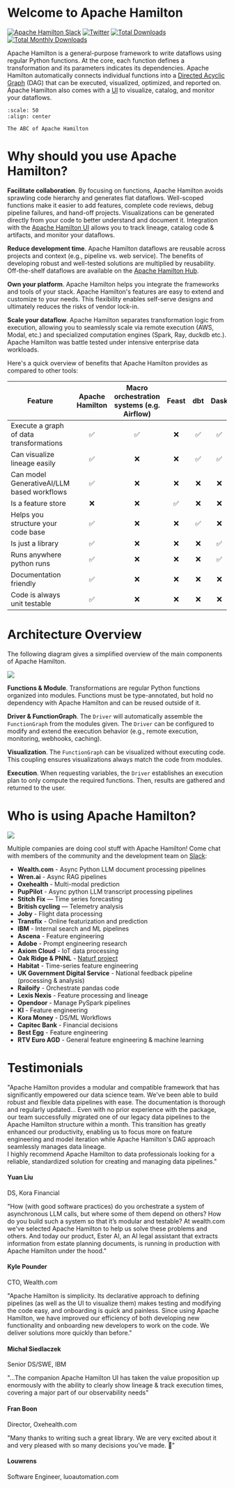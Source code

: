 # Welcome to Apache Hamilton
<div align="left">
    <a href="https://join.slack.com/t/hamilton-opensource/shared_invite/zt-2niepkra8-DGKGf_tTYhXuJWBTXtIs4g" target="_blank"><img src="https://img.shields.io/badge/Join-Hamilton_Slack-brightgreen?logo=slack" alt="Apache Hamilton Slack"/></a>
    <a href="https://twitter.com/hamilton_os" target="_blank"><img src="https://img.shields.io/twitter/url/http/shields.io.svg?style=social" alt="Twitter"/></a>
    <a href="https://pepy.tech/project/sf-hamilton" target="_blank"><img src="https://pepy.tech/badge/sf-hamilton" alt="Total Downloads"/></a>
    <a href="https://pepy.tech/project/sf-hamilton" target="_blank"><img src="https://static.pepy.tech/badge/sf-hamilton/month" alt="Total Monthly Downloads"/></a>
</div>

Apache Hamilton is a general-purpose framework to write dataflows using regular Python functions. At the core, each function defines a transformation and its parameters indicates its dependencies. Apache Hamilton automatically connects individual functions into a [Directed Acyclic Graph](https://en.wikipedia.org/wiki/Directed_acyclic_graph) (DAG) that can be executed, visualized, optimized, and reported on.
Apache Hamilton also comes with a [UI](hamilton-ui/index.rst) to visualize, catalog, and monitor your dataflows.

```{figure} ./_static/abc.png
:scale: 50
:align: center

The ABC of Apache Hamilton
```

# Why should you use Apache Hamilton?
**Facilitate collaboration**. By focusing on functions, Apache Hamilton avoids sprawling code hierarchy and generates flat dataflows. Well-scoped functions make it easier to add features, complete code reviews, debug pipeline failures, and hand-off projects. Visualizations can be generated directly from your code to better understand and document it.
Integration with the [Apache Hamilton UI](hamilton-ui/index.rst) allows you to track lineage, catalog code & artifacts, and monitor your dataflows.

**Reduce development time**. Apache Hamilton dataflows are reusable across projects and context (e.g., pipeline vs. web service). The benefits of developing robust and well-tested solutions are multiplied by reusability. Off-the-shelf dataflows are available on the [Apache Hamilton Hub](https://hub.dagworks.io/).

**Own your platform**. Apache Hamilton helps you integrate the frameworks and tools of your stack. Apache Hamilton's features are easy to extend and customize to your needs. This flexibility enables self-serve designs and ultimately reduces the risks of vendor lock-in.

**Scale your dataflow**. Apache Hamilton separates transformation logic from execution, allowing you to seamlessly scale via remote execution (AWS, Modal, etc.) and specialized computation engines (Spark, Ray, duckdb etc.). Apache Hamilton was battle tested under intensive enterprise data workloads.

Here's a quick overview of benefits that Apache Hamilton provides as compared to other tools:

| Feature                                   | Apache Hamilton | Macro orchestration systems (e.g. Airflow) | Feast | dbt | Dask |
|-------------------------------------------|:---:|:---------------------------------------------:|:-----:|:---:|:----:|
| Execute a graph of data transformations   | ✅  |                   ✅                          |   ❌  | ✅  |  ✅   |
| Can visualize lineage easily              | ✅  |                   ❌                          |   ❌  | ✅  |  ✅   |
| Can model GenerativeAI/LLM based workflows| ✅  |                   ❌                          |   ❌  | ❌  |  ❌   |
| Is a feature store                        | ❌  |                   ❌                          |   ✅  | ❌  |  ❌   |
| Helps you structure your code base        | ✅  |                   ❌                          |   ❌  | ✅  |  ❌   |
| Is just a library                         | ✅  |                   ❌                          |   ❌  | ❌  |  ✅   |
| Runs anywhere python runs                 | ✅  |                   ❌                          |   ❌  | ❌  |  ✅   |
| Documentation friendly                    | ✅  |                   ❌                          |   ❌  | ❌  |  ❌   |
| Code is always unit testable              | ✅  |                   ❌                          |   ❌  | ❌  |  ❌   |

# Architecture Overview

The following diagram gives a simplified overview of the main components of Apache Hamilton.

![](./_static/architecture_overview.png)

**Functions & Module**. Transformations are regular Python functions organized into modules. Functions must be type-annotated, but hold no dependency with Apache Hamilton and can be reused outside of it.

**Driver & FunctionGraph**. The `Driver` will automatically assemble the `FunctionGraph` from the modules given. The `Driver` can be configured to modify and extend the execution behavior (e.g., remote execution, monitoring, webhooks, caching).

**Visualization**. The `FunctionGraph` can be visualized without executing code. This coupling ensures visualizations always match the code from modules.

**Execution**. When requesting variables, the `Driver` establishes an execution plan to only compute the required functions. Then, results are gathered and returned to the user.

# Who is using Apache Hamilton?
![](./_static/hamilton_users.jpg)

Multiple companies are doing cool stuff with Apache Hamilton! Come chat with members of the community and the development team on [Slack](https://join.slack.com/t/hamilton-opensource/shared_invite/zt-2niepkra8-DGKGf_tTYhXuJWBTXtIs4g):

* **Wealth.com** - Async Python LLM document processing pipelines
* **Wren.ai** - Async RAG pipelines
* **Oxehealth** - Multi-modal prediction
* **PupPilot** - Async python LLM transcript processing pipelines
* **Stitch Fix** — Time series forecasting
* **British cycling** — Telemetry analysis
* **Joby** - Flight data processing
* **Transfix** - Online featurization and prediction
* **IBM** - Internal search and ML pipelines
* **Ascena** - Feature engineering
* **Adobe** - Prompt engineering research
* **Axiom Cloud** - IoT data processing
* **Oak Ridge & PNNL** - [Naturf project](https://github.com/IMMM-SFA/naturf/tree/feature/nodes)
* **Habitat** - Time-series feature engineering
* **UK Government Digital Service** - National feedback pipeline (processing & analysis)
* **Railoify** - Orchestrate pandas code
* **Lexis Nexis** - Feature processing and lineage
* **Opendoor** - Manage PySpark pipelines
* **KI** - Feature engineering
* **Kora Money** - DS/ML Workflows
* **Capitec Bank** - Financial decisions
* **Best Egg** - Feature engineering
* **RTV Euro AGD** - General feature engineering & machine learning

# Testimonials

<link rel="stylesheet" type="text/css" href="_static/testimonials.css">
<div class="testimonial-container">
        <div class="testimonial-card">
            <div class="testimonial-content">
                <p>"Apache Hamilton provides a modular and compatible framework that has significantly empowered our data science team. We've been able to build robust and flexible data pipelines with ease. The documentation is thorough and regularly updated... Even with no prior experience with the package, our team successfully migrated one of our legacy data pipelines to the Apache Hamilton structure within a month. This transition has greatly enhanced our productivity, enabling us to focus more on feature engineering and model iteration while Apache Hamilton's DAG approach seamlessly manages data lineage.<br/>I highly recommend Apache Hamilton to data professionals looking for a reliable, standardized solution for creating and managing data pipelines."</p>
                <h4>Yuan Liu</h4>
                <span>DS, Kora Financial</span>
            </div>
        </div>
        <div class="testimonial-card">
            <div class="testimonial-content">
                <p>"How (with good software practices) do you orchestrate a system of asynchronous LLM calls, but where some of them depend on others? How do you build such a system so that it’s modular and testable? At wealth.com we've selected Apache Hamilton to help us solve these problems and others. And today our product, Ester AI, an AI legal assistant that extracts information from estate planning documents, is running in production with Apache Hamilton under the hood."</p>
                <h4>Kyle Pounder</h4>
                <span>CTO, Wealth.com</span>
            </div>
        </div>
        <div class="testimonial-card">
            <div class="testimonial-content">
                <p>"Apache Hamilton is simplicity. Its declarative approach to defining pipelines (as well as the UI to visualize them) makes testing and modifying the code easy, and onboarding is quick and painless. Since using Apache Hamilton, we have improved our efficiency of both developing new functionality and onboarding new developers to work on the code. We deliver solutions more quickly than before."</p>
                <h4>Michał Siedlaczek</h4>
                <span>Senior DS/SWE, IBM</span>
            </div>
        </div>
        <div class="testimonial-card">
            <div class="testimonial-content">
                <p>"...The companion Apache Hamilton UI has taken the value proposition up enormously with the ability to clearly show lineage & track execution times, covering a major part of our observability needs"</p>
                <h4>Fran Boon</h4>
                <span>Director, Oxehealth.com</span>
            </div>
        </div>
        <div class="testimonial-card">
            <div class="testimonial-content">
                <p>"Many thanks to writing such a great library. We are very excited about it and very pleased with so many decisions you've made. 🙏"</p>
                <h4>Louwrens</h4>
                <span>Software Engineer, luoautomation.com</span>
            </div>
        </div>
</div>
